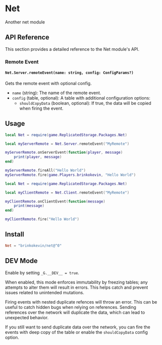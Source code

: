 # Net

Another net module

## API Reference

This section provides a detailed reference to the Net module's API.

### Remote Event

#### `Net.Server.remoteEvent(name: string, config: ConfigParams?)`

Gets the remote event with optional config.

- `name` (string): The name of the remote event.
- `config` (table, optional): A table with additional configuration options:
  - `shouldCopyData` (boolean, optional): If true, the data will be copied when firing the event.

## Usage

```lua
local Net = require(game.ReplicatedStorage.Packages.Net)

local myServerRemote = Net.Server.remoteEvent("MyRemote")

myServerRemote.onServerEvent(function(player, message)
    print(player, message)
end)

myServerRemote.fireAll("Hello World")
myServerRemote.fire(game.Players.brinkokevin, "Hello World")
```

```lua
local Net = require(game.ReplicatedStorage.Packages.Net)

local myClientRemote = Net.Client.remoteEvent("MyRemote")

myClientRemote.onClientEvent(function(message)
    print(message)
end)

myClientRemote.fire("Hello World")
```

## Install

```toml
Net = "brinkokevin/net@^0"
```

## DEV Mode

Enable by setting `_G.__DEV__ = true`.

When enabled, this mode enforces immutability by freezing tables; any attempts to alter them will result in errors. This helps catch and prevent issues related to unintended mutations.

Firing events with nested duplicate refences will throw an error. This can be useful to catch hidden bugs when relying on references. Sending references over the network will duplicate the data, which can lead to unexpected behavior.

If you still want to send duplicate data over the network, you can fire the events with deep copy of the table or enable the `shouldCopyData` config option.
